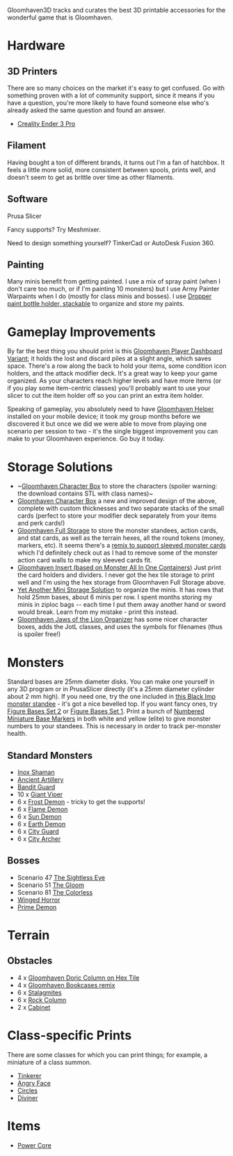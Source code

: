 Gloomhaven3D tracks and curates the best 3D printable accessories for the wonderful game that is Gloomhaven.

# Hardware
## 3D Printers
There are so many choices on the market it's easy to get confused. Go with something proven with a lot of community support, since it means if you have a question, you're more likely to have found someone else who's already asked the same question and found an answer. 
* [Creality Ender 3 Pro](https://www.amazon.com/Comgrow-Creality-Printer-Upgrade-Certified/dp/B07GYRQVYV)

## Filament
Having bought a ton of different brands, it turns out I'm a fan of hatchbox. It feels a little more solid, more consistent between spools, prints well, and doesn't seem to get as brittle over time as other filaments.

## Software
Prusa Slicer

Fancy supports? Try Meshmixer.

Need to design something yourself? TinkerCad or AutoDesk Fusion 360.

## Painting
Many minis benefit from getting painted. I use a mix of spray paint (when I don't care too much, or if I'm painting 10 monsters) but I use Army Painter Warpaints when I do (mostly for class minis and bosses). I use [Dropper paint bottle holder, stackable](https://www.thingiverse.com/thing:3200860) to organize and store my paints. 

# Gameplay Improvements
By far the best thing you should print is this [Gloomhaven Player Dashboard Variant](https://www.thingiverse.com/thing:3625850); it holds the lost and discard piles at a slight angle, which saves space. There's a row along the back to hold your items, some condition icon holders, and the attack modifier deck. It's a great way to keep your game organized. As your characters reach higher levels and have more items (or if you play some item-centric classes) you'll probably want to use your slicer to cut the item holder off so you can print an extra item holder.

Speaking of gameplay, you absolutely need to have [Gloomhaven Helper](http://en.esotericsoftware.com/gloomhaven-helper) installed on your mobile device; it took my group months before we discovered it but once we did we were able to move from playing one scenario per session to two - it's the single biggest improvement you can make to your Gloomhaven experience. Go buy it today.

# Storage Solutions
* ~[Gloomhaven Character Box](https://www.thingiverse.com/thing:2994130) to store the characters (spoiler warning: the download contains STL with class names)~
* [Gloomhaven Character Box](https://www.thingiverse.com/thing:4808239/) a new and improved design of the above, complete with custom thicknesses and two separate stacks of the small cards (perfect to store your modifier deck separately from your items and perk cards!)
* [Gloomhaven Full Storage](https://www.thingiverse.com/thing:3658149) to store the monster standees, action cards, and stat cards, as well as the terrain hexes, all the round tokens (money, markers, etc). It seems there's a [remix to support sleeved monster cards](https://www.thingiverse.com/thing:4762529) which I'd definitely check out as I had to remove some of the monster action card walls to make my sleeved cards fit.
* [Gloomhaven Insert (based on Monster All In One Containers)](https://www.thingiverse.com/thing:3483482) Just print the card holders and dividers. I never got the hex tile storage to print well and I'm using the hex storage from Gloomhaven Full Storage above.
* [Yet Another Mini Storage Solution](https://www.thingiverse.com/thing:3073819) to organize the minis. It has rows that hold 25mm bases, about 6 minis per row. I spent months storing my minis in ziploc bags -- each time I put them away another hand or sword would break. Learn from my mistake - print this instead.
* [Gloomhaven Jaws of the Lion Organizer](https://www.thingiverse.com/thing:4512948) has some nicer character boxes, adds the JotL classes, and uses the symbols for filenames (thus is spoiler free!)

# Monsters

Standard bases are 25mm diameter disks. You can make one yourself in any 3D program or in PrusaSlicer directly (it's a 25mm diameter cylinder about 2 mm high). If you need one, try the one included in [this Black Imp monster standee](https://www.thingiverse.com/thing:3016299) - it's got a nice bevelled top. If you want fancy ones, try [Figure Bases Set 2](https://www.thingiverse.com/thing:2802448) or [Figure Bases Set 1](https://www.thingiverse.com/thing:2797144). Print a bunch of [Numbered Miniature Base Markers](https://www.thingiverse.com/thing:2872339) in both white and yellow (elite) to give monster numbers to your standees. This is necessary in order to track per-monster health.

## Standard Monsters
* [Inox Shaman](https://www.thingiverse.com/thing:3168879)
* [Ancient Artillery](https://www.thingiverse.com/thing:2942207)
* [Bandit Guard](https://www.thingiverse.com/thing:3150612)
* 10 x [Giant Viper](https://www.thingiverse.com/thing:3043522)
* 6 x [Frost Demon](https://www.thingiverse.com/thing:3432135) - tricky to get the supports!
* 6 x [Flame Demon](https://www.thingiverse.com/thing:3080818)
* 6 x [Sun Demon](https://www.thingiverse.com/thing:3107585)
* 6 x [Earth Demon](https://www.thingiverse.com/thing:2881452)
* 6 x [City Guard](https://www.thingiverse.com/thing:3060016)
* 6 x [City Archer](https://www.thingiverse.com/thing:3058448)


## Bosses
* Scenario 47 [The Sightless Eye](https://www.thingiverse.com/thing:3731432)
* Scenario 51 [The Gloom](https://www.thingiverse.com/thing:3676830)
* Scenario 81 [The Colorless](https://www.myminifactory.com/object/3d-print-the-colorless-savvas-162427)
* [Winged Horror](https://www.thingiverse.com/thing:3805700)
* [Prime Demon](https://www.thingiverse.com/thing:3922559)


# Terrain
## Obstacles
* 4 x [Gloomhaven Doric Column on Hex Tile](https://www.thingiverse.com/thing:4045165)
* 4 x [Gloomhaven Bookcases remix](https://www.thingiverse.com/thing:2758101)
* 6 x [Stalagmites](https://www.thingiverse.com/thing:2776232)
* 6 x [Rock Column](https://www.thingiverse.com/thing:2769270)
* 2 x [Cabinet](https://www.thingiverse.com/thing:2759363)

# Class-specific Prints
There are some classes for which you can print things; for example, a miniature of a class summon.

* [Tinkerer](/classes/tinkerer.md)
* [Angry Face](/classes/angryface.md)
* [Circles](/classes/circles.md)
* [Diviner](/classes/diviner.md)

# Items
* [Power Core](https://www.thingiverse.com/thing:3341494)
